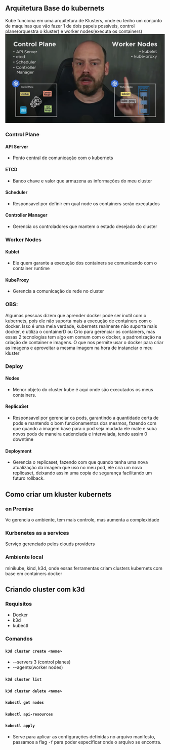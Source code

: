 ## Arquitetura Base do kubernets
Kube funciona em uma arquitetura de Klusters, onde eu tenho um conjunto de maquinas que vão fazer 1 de dois papeis possiveis, control plane(orquestra o kluster) e worker nodes(executa os containers)
![](assets/Pasted%20image%2020240822113413.png)
### Control Plane
#### API Server
- Ponto central de comunicação com o kubernets 
#### ETCD 
- Banco chave e valor que armazena as informações do meu cluster 
#### Scheduler
- Responsavel por definir em qual node os containers serão executados 
#### Controller Manager
- Gerencia os controladores que mantem o estado desejado do cluster
### Worker Nodes
#### Kublet 
- Ele quem garante a execução dos containers se comunicando com o container runtime 
#### KubeProxy
- Gerencia a comunicação de rede no cluster  

### OBS:
Algumas pessoas dizem que aprender docker pode ser inutil com o kubernets, pois ele não suporta mais a execução de containers com o docker. 
Isso é uma meia verdade, kubernets realmente não suporta mais docker, e utiliza o containerD ou Crio para gerenciar os containers, mas essas 2 tecnologias tem algo em comum com o docker, a padronização na criação de container e imagens.
O que nos permite usar o docker para criar as imagens e aproveitar a mesma imagem na hora de instanciar o meu kluster

### Deploy 
#### Nodes
- Menor objeto do cluster kube é aqui onde são executados os meus containers.
#### ReplicaSet
- Responsavel por gerenciar os pods, garantindo a quantidade certa de pods e mantendo o bom funcionamentos dos mesmos, fazendo com que quando a imagem base para o pod seja mudada ele mate e suba novos pods de maneira cadenciada e intervalada, tendo assim 0 downtime 
#### Deployment
- Gerencia o replicaset, fazendo com que quando tenha uma nova atualização da imagem que uso no meu pod, ele cria um novo replicaset, deixando assim uma copia de segurança facilitando um futuro rollback. 
## Como criar um kluster kubernets

### on Premise 
Vc gerencia o ambiente, tem mais controle, mas aumenta a complexidade 

### Kurbenetes as a services
Serviço gerenciado pelos clouds providers

### Ambiente local
minikube, kind, k3d, onde essas ferramentas criam clusters kubernets com base em containers docker  

## Criando cluster com k3d 

### Requisitos 
- Docker
- k3d
- kubectl

### Comandos

#### `k3d cluster create <nome>`
- --servers 3 (control planes)
- --agents(worker nodes) 


#### `k3d cluster list`

#### `k3d cluster delete <nome>`

#### `kubectl get nodes`

#### `kubectl api-resources`

#### `kubectl apply`
- Serve para aplicar as configurações definidas no arquivo manifesto, passamos a flag `-f` para poder especificar onde o arquivo se encontra.